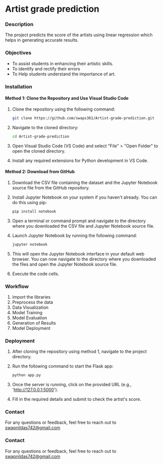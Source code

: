 # Artist grade prediction
### Description
The project predicts the score of the artists using linear regression which
helps in generating accurate results.

### Objectives
- To assist students in enhancing their artistic skills.
- To identify and rectify their errors
- To Help students understand the importance of art.
   
### Installation
#### Method 1: Clone the Repository and Use Visual Studio Code
1. Clone the repository using the following command:
    ```bash
    git clone https://github.com/swaps361/Artist-grade-prediction.git
    ```

2. Navigate to the cloned directory:
    ```bash
    cd Artist-grade-prediction
    ```

3. Open Visual Studio Code (VS Code) and select "File" > "Open Folder" to open the cloned directory.

4. Install any required extensions for Python development in VS Code.

 #### Method 2: Download from GitHub  
1. Download the CSV file containing the dataset and the Jupyter Notebook source file from the GitHub repository.

2. Install Jupyter Notebook on your system if you haven't already. You can do this using pip:
    ```bash
    pip install notebook


3. Open a terminal or command prompt and navigate to the directory where you downloaded the CSV file and Jupyter Notebook source file.

4. Launch Jupyter Notebook by running the following command:
    ```bash
   jupyter notebook
5. This will open the Jupyter Notebook interface in your default web browser. You can now navigate to the directory where you downloaded the files and open the Jupyter Notebook source file.

6. Execute the code cells.
   
### Workflow
1. Import the libraries
2. Preprocess the data
3. Data Visualization
4. Model Training
5. Model Evaluation
6. Generation of Results
7. Model Deployment

### Deployment
1. After cloning the repository using method 1, navigate to the project directory.

2. Run the following command to start the Flask app:
    ```bash
    python app.py
    ```

3. Once the server is running, click on the provided URL (e.g., 'http://127.0.0.1:5000').

4. Fill in the required details and submit to check the artist's score.

### Contact
For any questions or feedback, feel free to reach out to [swapnildas742@gmail.com](mailto:swapnildas742@gmail.com)

### Contact
For any questions or feedback, feel free to reach out to [swapnildas742@gmail.com](mailto:swapnildas742@gmail.com)
